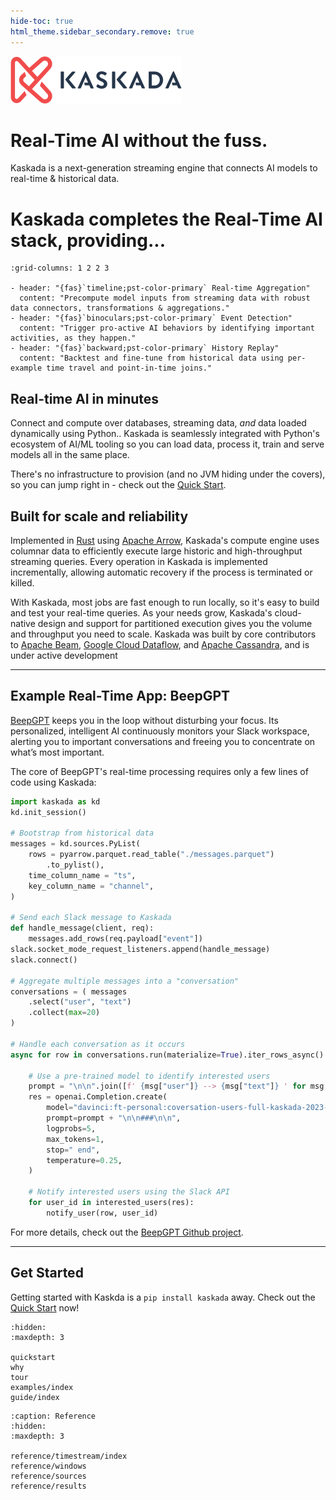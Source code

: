 ```yaml
---
hide-toc: true
html_theme.sidebar_secondary.remove: true
---
```

<div class="px-4 py-5 my-5 text-center">
    <img class="d-block mx-auto mb-4" src="_static/kaskada.svg" alt="" width="auto">
    <h1 class="display-5 fw-bold">Real-Time AI without the fuss.</h1>
    <div class="col-lg-7 mx-auto">
      <p class="lead mb-4">Kaskada is a next-generation streaming engine that connects AI models to real-time & historical data.
      </p>
    </div>
</div>

# Kaskada completes the Real-Time AI stack, providing...

```{gallery-grid}
:grid-columns: 1 2 2 3

- header: "{fas}`timeline;pst-color-primary` Real-time Aggregation"
  content: "Precompute model inputs from streaming data with robust data connectors, transformations & aggregations."
- header: "{fas}`binoculars;pst-color-primary` Event Detection"
  content: "Trigger pro-active AI behaviors by identifying important activities, as they happen."
- header: "{fas}`backward;pst-color-primary` History Replay"
  content: "Backtest and fine-tune from historical data using per-example time travel and point-in-time joins."
```


## Real-time AI in minutes

Connect and compute over databases, streaming data, _and_ data loaded dynamically using Python..
Kaskada is seamlessly integrated with Python's ecosystem of AI/ML tooling so you can load data, process it, train and serve models all in the same place.

There's no infrastructure to provision (and no JVM hiding under the covers), so you can jump right in - check out the [Quick Start](quickstart).


## Built for scale and reliability

Implemented in [Rust](https://www.rust-lang.org/) using [Apache Arrow](https://arrow.apache.org/), Kaskada's compute engine uses columnar data to efficiently execute large historic and high-throughput streaming queries.
Every operation in Kaskada is implemented incrementally, allowing automatic recovery if the process is terminated or killed.

With Kaskada, most jobs are fast enough to run locally, so it's easy to build and test your real-time queries.
As your needs grow, Kaskada's cloud-native design and support for partitioned execution gives you the volume and throughput you need to scale.
Kaskada was built by core contributors to [Apache Beam](https://beam.apache.org/), [Google Cloud Dataflow](https://cloud.google.com/dataflow), and [Apache Cassandra](https://cassandra.apache.org/), and is under active development

* * *

## Example Real-Time App: BeepGPT

[BeepGPT](https://github.com/kaskada-ai/beep-gpt/tree/main) keeps you in the loop without disturbing your focus. Its personalized, intelligent AI continuously monitors your Slack workspace, alerting you to important conversations and freeing you to concentrate on what’s most important.

The core of BeepGPT's real-time processing requires only a few lines of code using Kaskada:

```python
import kaskada as kd
kd.init_session()

# Bootstrap from historical data
messages = kd.sources.PyList(
    rows = pyarrow.parquet.read_table("./messages.parquet")
        .to_pylist(),
    time_column_name = "ts",
    key_column_name = "channel",
)

# Send each Slack message to Kaskada
def handle_message(client, req):
    messages.add_rows(req.payload["event"])
slack.socket_mode_request_listeners.append(handle_message)
slack.connect()

# Aggregate multiple messages into a "conversation"
conversations = ( messages
    .select("user", "text")
    .collect(max=20)
)

# Handle each conversation as it occurs
async for row in conversations.run(materialize=True).iter_rows_async():

    # Use a pre-trained model to identify interested users
    prompt = "\n\n".join([f' {msg["user"]} --> {msg["text"]} ' for msg in row["result"]])
    res = openai.Completion.create(
        model="davinci:ft-personal:coversation-users-full-kaskada-2023-08-05-14-25-30",
        prompt=prompt + "\n\n###\n\n",
        logprobs=5,
        max_tokens=1,
        stop=" end",
        temperature=0.25,
    )

    # Notify interested users using the Slack API
    for user_id in interested_users(res):
        notify_user(row, user_id)
```

For more details, check out the [BeepGPT Github project](https://github.com/kaskada-ai/beep-gpt).

* * *

## Get Started

Getting started with Kaskda is a `pip install kaskada` away.
Check out the [Quick Start](quickstart) now!

```{toctree}
:hidden:
:maxdepth: 3

quickstart
why
tour
examples/index
guide/index
```

```{toctree}
:caption: Reference
:hidden:
:maxdepth: 3

reference/timestream/index
reference/windows
reference/sources
reference/results
```
